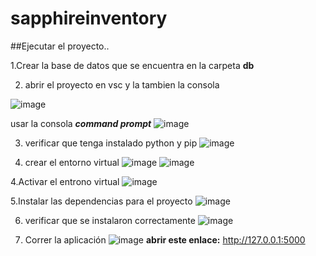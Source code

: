 # sapphireinventory
##Ejecutar el proyecto..

1.Crear la base de datos que se encuentra en la carpeta **db**

2. abrir el proyecto en vsc y la tambien la consola

![image](https://github.com/farias0917/sapphireinventory/assets/128154875/18de5841-525e-46cb-ac8d-87b67144b86d)

usar la consola **_command prompt_**
![image](https://github.com/farias0917/sapphireinventory/assets/128154875/01bfd951-1e28-474b-8bd0-4c45ec3b2d69)

3. verificar que tenga instalado python y pip 
![image](https://github.com/farias0917/sapphireinventory/assets/128154875/c30372dd-136b-4b59-8d9f-7ac51c65041d)

4. crear el entorno virtual
![image](https://github.com/farias0917/sapphireinventory/assets/128154875/597a536d-b405-4094-bbee-66e645a419e8)
![image](https://github.com/farias0917/sapphireinventory/assets/128154875/4a564929-e5c1-4405-b3e0-536daec21ede)

4.Activar el entrono virtual
![image](https://github.com/farias0917/sapphireinventory/assets/128154875/4ab9d2df-7014-401b-9096-bf5a5813c59f)

5.Instalar las dependencias para el proyecto 
![image](https://github.com/farias0917/sapphireinventory/assets/128154875/86852437-6a46-4d2a-9ba3-8a67cb827ebb)

6. verificar que se instalaron correctamente
![image](https://github.com/farias0917/sapphireinventory/assets/128154875/450706fb-85df-4cbf-9dce-523a93181aeb)

7. Correr la aplicación
![image](https://github.com/farias0917/sapphireinventory/assets/128154875/029d6da7-2206-4b1c-b57c-22fb7e536aed)
**abrir este enlace:** http://127.0.0.1:5000












